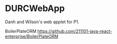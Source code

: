 # DURCWebApp
Danh and Wilson's web applet for P1.

BoilerPlateORM https://github.com/211101-java-react-enterprise/BoilerPlateORM
